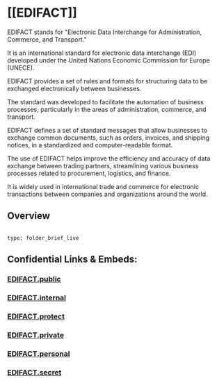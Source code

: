 # [[EDIFACT]] 

EDIFACT stands for "Electronic Data Interchange for Administration, Commerce, and Transport." 

It is an international standard for electronic data interchange (EDI) 
developed under the United Nations Economic Commission for Europe (UNECE). 

EDIFACT provides a set of rules and formats for 
structuring data to be exchanged electronically between businesses.

The standard was developed to facilitate the automation of business processes, 
particularly in the areas of administration, commerce, and transport. 

EDIFACT defines a set of standard messages that allow businesses to exchange common documents, 
such as orders, invoices, and shipping notices, in a standardized and computer-readable format.

The use of EDIFACT helps improve the efficiency and accuracy of data exchange between trading partners, 
streamlining various business processes related to procurement, logistics, and finance. 

It is widely used in international trade and commerce 
for electronic transactions between companies and organizations around the world.

## Overview


```folderv
```

```ccard
type: folder_brief_live
```
 


## Confidential Links & Embeds: 

### [EDIFACT.public](/_public\UN(United_Nations)/EDIFACT.public.md) 

### [EDIFACT.internal](/_internal\UN(United_Nations)/EDIFACT.internal.md) 

### [EDIFACT.protect](/_protect\UN(United_Nations)/EDIFACT.protect.md) 

### [EDIFACT.private](/_private\UN(United_Nations)/EDIFACT.private.md) 

### [EDIFACT.personal](/_personal\UN(United_Nations)/EDIFACT.personal.md) 

### [EDIFACT.secret](/_secret\UN(United_Nations)/EDIFACT.secret.md)

